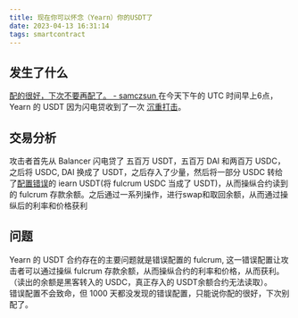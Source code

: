 ```yaml
---
title: 现在你可以怀念（Yearn）你的USDT了
date: 2023-04-13 16:31:14
tags: smartcontract
---
```


## 发生了什么
[配的很好，下次不要再配了。 - samczsun ](https://twitter.com/samczsun/status/1646404331967778820?t=SSUs5yaW5sx52jCuKXAs9w&s=19)
在今天下午的 UTC 时间早上6点，Yearn 的 USDT 因为闪电贷收到了一次 [沉重打击](https://explorer.phalcon.xyz/tx/eth/0x8db0ef33024c47200d47d8e97b0fcfc4b51de1820dfb4e911f0e3fb0a4053138)。

## 交易分析

攻击者首先从 Balancer 闪电贷了 五百万 USDT，五百万 DAI 和两百万 USDC，之后将 USDC, DAI 换成了 USDT，之后存入了少量，然后将一部分 USDC 转给了[配置错误](https://twitter.com/samczsun/status/1646404331967778820?t=SSUs5yaW5sx52jCuKXAs9w&s=19)的 iearn USDT(将 fulcrum USDC 当成了 USDT)，从而操纵合约读到的 fulcrum 存款余额。之后通过一系列操作，进行swap和取回余额，从而通过操纵后的利率和价格获利

## 问题

Yearn 的 USDT 合约存在的主要问题就是错误配置的 fulcrum, 这一错误配置让攻击者可以通过操纵 fulcrum 存款余额，从而操纵合约的利率和价格，从而获利。（读出的余额是黑客转入的 USDC，真正存入的 USDT余额合约无法读取）。  
错误配置不会致命，但 1000 天都没发现的错误配置，只能说你配的很好，下次别配了。
